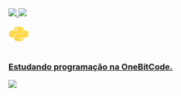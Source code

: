 <div>
   <a href="https://github.com/lopesjavascript">
   <img height="180em" src="https://github-readme-stats.vercel.app/api?username=lopesjavascript&show_icons=true&theme=tokyonight&include_all_commits=true&count_private=true"/>
   <img height="180em" src="https://github-readme-stats.vercel.app/api/top-langs/?username=lopesjavascript&layout=compact&langs_count=6&theme=tokyonight"/>
</div>
    
<div style="display: inline_block"><br>
  <img align="center" alt="Python" height="30" width="40" src="https://raw.githubusercontent.com/devicons/devicon/master/icons/python/python-plain.svg">
</div>
 
<br>
 
### Estudando programação na OneBitCode.
 
<div> 
  <a href="https://onebitcode.com" target="_blank"><img src="https://assets-global.website-files.com/645baaf6d280a237e2676a09/646bf9df4153099d061d0e00_logoobcpro_05.png" target="_blank"></a>
